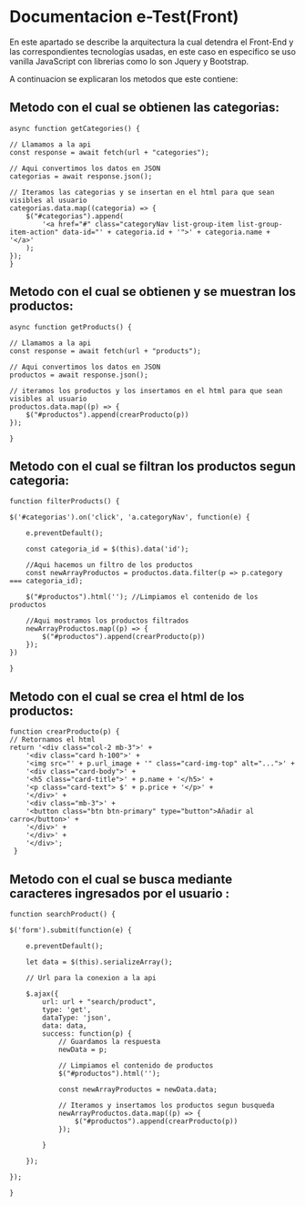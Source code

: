 # Documentacion e-Test(Front)


En este apartado se describe la arquitectura la cual detendra el Front-End y las correspondientes tecnologías usadas, en este caso en especifico se uso vanilla JavaScript
con librerias como lo son Jquery y Bootstrap.

A continuacion se explicaran los metodos que este contiene:

## Metodo con el cual se obtienen las categorias:

    async function getCategories() {

    // Llamamos a la api
    const response = await fetch(url + "categories");

    // Aqui convertimos los datos en JSON
    categorias = await response.json();

    // Iteramos las categorias y se insertan en el html para que sean visibles al usuario
    categorias.data.map((categoria) => {
        $("#categorias").append(
            '<a href="#" class="categoryNav list-group-item list-group-item-action" data-id="' + categoria.id + '">' + categoria.name + '</a>'
        );
    });
    }
    
## Metodo con el cual se obtienen y se muestran los productos:

    async function getProducts() {

    // Llamamos a la api
    const response = await fetch(url + "products");

    // Aqui convertimos los datos en JSON
    productos = await response.json();

    // iteramos los productos y los insertamos en el html para que sean visibles al usuario
    productos.data.map((p) => {
        $("#productos").append(crearProducto(p))
    });

    }
    
## Metodo con el cual se filtran los productos segun categoria:

    function filterProducts() {

    $('#categorias').on('click', 'a.categoryNav', function(e) {

        e.preventDefault();

        const categoria_id = $(this).data('id');

        //Aqui hacemos un filtro de los productos
        const newArrayProductos = productos.data.filter(p => p.category === categoria_id);

        $("#productos").html(''); //Limpiamos el contenido de los productos

        //Aqui mostramos los productos filtrados
        newArrayProductos.map((p) => {
            $("#productos").append(crearProducto(p))
        });
    })

    }
    
## Metodo con el cual se crea el html de los productos:

    function crearProducto(p) {
    // Retornamos el html
    return '<div class="col-2 mb-3">' +
        '<div class="card h-100">' +
        '<img src="' + p.url_image + '" class="card-img-top" alt="...">' +
        '<div class="card-body">' +
        '<h5 class="card-title">' + p.name + '</h5>' +
        '<p class="card-text"> $' + p.price + '</p>' +
        '</div>' +
        '<div class="mb-3">' +
        '<button class="btn btn-primary" type="button">Añadir al carro</button>' +
        '</div>' +
        '</div>' +
        '</div>';
     }
     
 ## Metodo con el cual se busca mediante caracteres ingresados por el usuario :
 
    function searchProduct() {

    $('form').submit(function(e) {

        e.preventDefault();

        let data = $(this).serializeArray();

        // Url para la conexion a la api

        $.ajax({
            url: url + "search/product",
            type: 'get',
            dataType: 'json',
            data: data,
            success: function(p) {
                // Guardamos la respuesta
                newData = p;

                // Limpiamos el contenido de productos
                $("#productos").html('');

                const newArrayProductos = newData.data;

                // Iteramos y insertamos los productos segun busqueda
                newArrayProductos.data.map((p) => {
                    $("#productos").append(crearProducto(p))
                });

            }

        });

    });

    }
